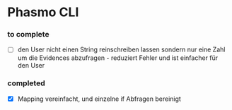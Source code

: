 # Phasmo CLI

### to complete
- [ ] den User nicht einen String reinschreiben lassen sondern nur eine Zahl um die Evidences abzufragen - reduziert Fehler und ist einfacher für den User

### completed
- [x] Mapping vereinfacht, und einzelne if Abfragen bereinigt